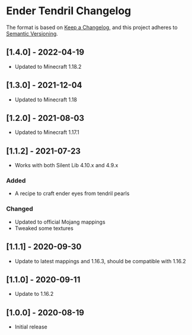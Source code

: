 # Ender Tendril Changelog

The format is based on [Keep a Changelog](https://keepachangelog.com/en/1.0.0/),
and this project adheres to [Semantic Versioning](https://semver.org/spec/v2.0.0.html).

## [1.4.0] - 2022-04-19
- Updated to Minecraft 1.18.2

## [1.3.0] - 2021-12-04
- Updated to Minecraft 1.18

## [1.2.0] - 2021-08-03
- Updated to Minecraft 1.17.1

## [1.1.2] - 2021-07-23
- Works with both Silent Lib 4.10.x and 4.9.x
### Added
- A recipe to craft ender eyes from tendril pearls
### Changed
- Updated to official Mojang mappings
- Tweaked some textures

## [1.1.1] - 2020-09-30
- Update to latest mappings and 1.16.3, should be compatible with 1.16.2

## [1.1.0] - 2020-09-11
- Update to 1.16.2

## [1.0.0] - 2020-08-19
- Initial release
